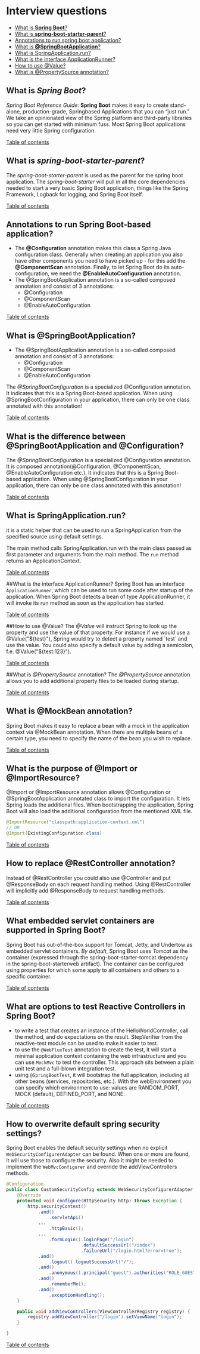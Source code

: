 # Interview questions
+ [What is __Spring Boot__?](#What-is-Spring-Boot)
+ [What is __spring-boot-starter-parent__?](#What-is-spring-boot-starter-parent)
+ [Annotations to run spring boot application?](#Annotations-to-run-spring-boot-based-application)
+ [What is __@SpringBootApplication__?](#What-is-@SpringBootApplication)
+ [What is SpringApplication.run?](#What-is-SpringApplication.run)
+ [What is the interface ApplicationRunner?](#What-is-interface-ApplicationRunner)
+ [How to use @Value?](#How-to-use-@Value?)
+ [What is @PropertySource annotation?](#What-is-@PropertySource-annotation)

## What is _Spring Boot_?
*Spring Boot Reference Guide*:
  __Spring Boot__ makes it easy to create stand-alone, production-grade, Springbased Applications that you can “just run.” We take an opinionated view of
the Spring platform and third-party libraries so you can get started with
minimum fuss. Most Spring Boot applications need very little Spring
configuration.

[Table of contents](#Interview-questions)

## What is _spring-boot-starter-parent_?
The _spring-boot-starter-parent_ is used as the parent for the
spring boot application.
The _spring-boot-starter_ will pull in all the core dependencies needed to
start a very basic Spring Boot application, things like the Spring Framework, Logback for
logging, and Spring Boot itself.

[Table of contents](#Interview-questions)

## Annotations to run Spring Boot-based application?
* The __@Configuration__ annotation makes this class a Spring Java configuration class.
Generally when creating an application you also have other components you need to have picked up -
for this add the __@ComponentScan__ annotation.
Finally, to let Spring Boot do its auto-configuration, we need the __@EnableAutoConfiguration__ annotation.
* The @SpringBootApplication annotation is a so-called composed annotation and consist of 3 annotations:
  * @Configuration
  * @ComponentScan
  * @EnableAutoConfiguration

[Table of contents](#Interview-questions)

## What is @SpringBootApplication?
* The @SpringBootApplication annotation is a so-called composed annotation and consist of 3 annotations:
  * @Configuration
  * @ComponentScan
  * @EnableAutoConfiguration

The _@SpringBootConfiguration_ is a specialized @Configuration annotation.
It indicates that this is a Spring Boot-based application.
When using @SpringBootConfiguration in your application, there can only be one class annotated with this annotation!

[Table of contents](#Interview-questions)

## What is the difference between @SpringBootApplication and @Configuration?
The _@SpringBootConfiguration_ is a specialized @Configuration annotation.
It is composed annotation(@Configuration, @ComponentScan, @EnableAutoConfiguration etc.).
It indicates that this is a Spring Boot-based application.
When using @SpringBootConfiguration in your application, there can only be one class annotated with this annotation!

[Table of contents](#Interview-questions)

## What is SpringApplication.run?
it is a static helper that can be used to run a SpringApplication
from the specified source using default settings.

The main method calls SpringApplication.run with the main class passed as first parameter
and arguments from the main method. The `run` method returns an ApplicationContext.

[Table of contents](#Interview-questions)

##What is the interface ApplicationRunner?
Spring Boot has an interface `ApplicationRunner`, which can be used
to run some code after startup of the application.
When Spring Boot detects a bean of type ApplicationRunner,
it will invoke its run method as soon as the application has started.

[Table of contents](#Interview-questions)

##How to use @Value?
The _@Value_ will instruct Spring to look up the property and use the value of that property.
For instance if we would use a @Value("${test}"), Spring would try to detect a property named `test`
and use the value.
You could also specify a default value by adding a semicolon, f.e. @Value("${test:123}").

[Table of contents](#Interview-questions)

##What is _@PropertySource_ annotation?
The _@PropertySource_ annotation allows you to add additional property files to be loaded during startup.

[Table of contents](#Interview-questions)

## What is @MockBean annotation?
Spring Boot makes it easy to replace a bean with a mock in the application context via @MockBean annotation.
When there are multiple beans of a certain type, you need to specify the name of the bean you wish to replace.

[Table of contents](#Interview-questions)

## What is the purpose of @Import or @ImportResource?
@Import or @ImportResource annotation allows @Configuration or @SpringBootApplication annotated class
to import the configuration. It lets Spring loads the additional files.
When bootstrapping the application, Spring Boot will also load the additional configuration from the mentioned XML file.

```java
@ImportResource("classpath:application-context.xml")
// OR
@Import(ExistingConfiguration.class)
```

[Table of contents](#Interview-questions)

## How to replace @RestController annotation?
Instead of @RestController you could also use @Controller and put @ResponseBody on each request
handling method. Using @RestController will implicitly add @ResponseBody to request handling methods.

[Table of contents](#Interview-questions)

## What embedded servlet containers are supported in Spring Boot?
Spring Boot has out-of-the-box support for Tomcat, Jetty, and Undertow as embedded servlet containers.
_By default_, Spring Boot uses _Tomcat_ as the container (expressed through the spring-boot-starter-tomcat dependency in the spring-boot-starterweb artifact).
The container can be configured using properties for which some apply to all containers and others to a specific container.

[Table of contents](#Interview-questions)

## What are options to test Reactive Controllers in Spring Boot?
* to write a test that creates an instance of the HelloWorldController, call the
  method, and do expectations on the result.
  StepVerifier from the reactive-test module can be used to make it easier to test.
* to use the `@WebFluxTest` annotation to create the test, it will start a minimal application context
  containing the web infrastructure and you can use `MockMvc` to test the controller.
  This approach sits between a plain unit test and a full-blown integration test.
* using `@SpringBootTest`, it will bootstrap the full application, including all other beans
  (services, repositories, etc.). With the webEnvironment you can specify which
  environment to use: values are RANDOM_PORT, MOCK (default), DEFINED_PORT, and NONE.

[Table of contents](#Interview-questions)

## How to overwrite default spring security settings?
Spring Boot enables the default security settings when no explicit `WebSecurityConfigurerAdapter` can be found.
When one or more are found, it will use those to configure the security.
Also it might be needed to implement the `WebMvcConfigurer` and override the addViewControllers methods.
```java
@Configuration
public class CustomSecurityConfig extends WebSecurityConfigurerAdapter implements WebMvcConfigurer {
    @Override
    protected void configure(HttpSecurity http) throws Exception {
        http.securityContext()
            .and()
                .servletApi()
            ...
                .httpBasic();
            ...
                .formLogin().loginPage("/login")
                            .defaultSuccessUrl("/index")
                            .failureUrl("/login.html?error=true");
            .and()
                .logout().logoutSuccessUrl("/");
            .and()
                .anonymous().principal("guest").authorities("ROLE_GUEST")
            .and()
                .rememberMe();
            .and()
                .exceptionHandling();
    }

    public void addViewControllers(ViewControllerRegistry registry) {
        registry.addViewController("/login").setViewName("login");
    }

}
```

[Table of contents](#Interview-questions)
